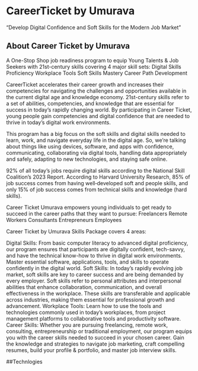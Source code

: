 # CareerTicket by Umurava
“Develop Digital Confidence and Soft Skills for the Modern Job Market”

## About Career Ticket by Umurava 

A One-Stop Shop  job readiness program to equip Young Talents & Job Seekers with 21st-century skills covering 4 major skill sets:
Digital Skills Proficiency
Workplace Tools 
Soft Skills Mastery
Career Path Development

CareerTicket accelerates their career growth and increases their competencies for navigating the challenges and opportunities available in the current digital age and knowledge economy. 21st-century skills refer to a set of abilities, competencies, and knowledge that are essential for success in today’s rapidly changing world. By participating in Career Ticket, young people gain competencies and digital confidence that are needed to thrive in today’s digital work environments.


This program has a big focus on the soft skills and digital skills needed to learn, work, and navigate everyday life in the digital age. So, we’re talking about things like using devices, software, and apps with confidence, communicating, collaborating via digital tools, handling data appropriately and safely, adapting to new technologies, and staying safe online. 

92% of all today’s jobs require digital skills according to the National Skill Coalition’s 2023 Report. 
According to Harvard University Research, 85% of job success comes from having well‐developed soft and people skills, and only 15% of job success comes from technical skills and knowledge (hard skills).


Career Ticket Umurava empowers young individuals to get ready to succeed in the career paths that they want to pursue: 
Freelancers
Remote Workers
Consultants 
Entrepreneurs
Employees

Career Ticket by Umurava Skills Package covers 4 areas: 

Digital Skills: From basic computer literacy to advanced digital proficiency, our program ensures that participants are digitally confident, tech-savvy, and have the technical know-how to thrive in digital work environments.  Master essential software, applications, tools, and skills to operate confidently in the digital world. 
Soft Skills: In today’s rapidly evolving job market, soft skills are key to career success and are being demanded by every employer. Soft skills refer to personal attributes and interpersonal abilities that enhance collaboration, communication, and overall effectiveness in the workplace. These skills are transferable and applicable across industries, making them essential for professional growth and advancement. 
Workplace Tools: Learn how to use the tools and technologies commonly used in today’s workplaces, from project management platforms to collaborative tools and productivity software. 
Career Skills: Whether you are pursuing freelancing, remote work, consulting, entrepreneurship or traditional employment, our program equips you with the career skills needed to succeed in your chosen career. Gain the knowledge and strategies to navigate job marketing, craft compelling resumes, build your profile & portfolio, and master job interview skills.

##Technlogies
